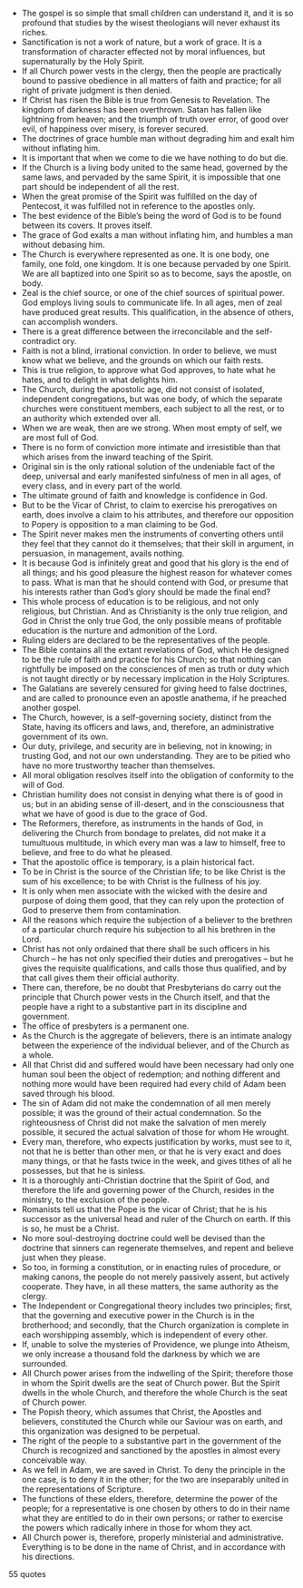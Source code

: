  - The gospel is so simple that small children can understand it, and it is so profound that studies by the wisest theologians will never exhaust its riches.
 - Sanctification is not a work of nature, but a work of grace. It is a transformation of character effected not by moral influences, but supernaturally by the Holy Spirit.
 - If all Church power vests in the clergy, then the people are practically bound to passive obedience in all matters of faith and practice; for all right of private judgment is then denied.
 - If Christ has risen the Bible is true from Genesis to Revelation. The kingdom of darkness has been overthrown. Satan has fallen like lightning from heaven; and the triumph of truth over error, of good over evil, of happiness over misery, is forever secured.
 - The doctrines of grace humble man without degrading him and exalt him without inflating him.
 - It is important that when we come to die we have nothing to do but die.
 - If the Church is a living body united to the same head, governed by the same laws, and pervaded by the same Spirit, it is impossible that one part should be independent of all the rest.
 - When the great promise of the Spirit was fulfilled on the day of Pentecost, it was fulfilled not in reference to the apostles only.
 - The best evidence of the Bible’s being the word of God is to be found between its covers. It proves itself.
 - The grace of God exalts a man without inflating him, and humbles a man without debasing him.
 - The Church is everywhere represented as one. It is one body, one family, one fold, one kingdom. It is one because pervaded by one Spirit. We are all baptized into one Spirit so as to become, says the apostle, on body.
 - Zeal is the chief source, or one of the chief sources of spiritual power. God employs living souls to communicate life. In all ages, men of zeal have produced great results. This qualification, in the absence of others, can accomplish wonders.
 - There is a great difference between the irreconcilable and the self-contradict ory.
 - Faith is not a blind, irrational conviction. In order to believe, we must know what we believe, and the grounds on which our faith rests.
 - This is true religion, to approve what God approves, to hate what he hates, and to delight in what delights him.
 - The Church, during the apostolic age, did not consist of isolated, independent congregations, but was one body, of which the separate churches were constituent members, each subject to all the rest, or to an authority which extended over all.
 - When we are weak, then are we strong. When most empty of self, we are most full of God.
 - There is no form of conviction more intimate and irresistible than that which arises from the inward teaching of the Spirit.
 - Original sin is the only rational solution of the undeniable fact of the deep, universal and early manifested sinfulness of men in all ages, of every class, and in every part of the world.
 - The ultimate ground of faith and knowledge is confidence in God.
 - But to be the Vicar of Christ, to claim to exercise his prerogatives on earth, does involve a claim to his attributes, and therefore our opposition to Popery is opposition to a man claiming to be God.
 - The Spirit never makes men the instruments of converting others until they feel that they cannot do it themselves; that their skill in argument, in persuasion, in management, avails nothing.
 - It is because God is infinitely great and good that his glory is the end of all things; and his good pleasure the highest reason for whatever comes to pass. What is man that he should contend with God, or presume that his interests rather than God’s glory should be made the final end?
 - This whole process of education is to be religious, and not only religious, but Christian. And as Christianity is the only true religion, and God in Christ the only true God, the only possible means of profitable education is the nurture and admonition of the Lord.
 - Ruling elders are declared to be the representatives of the people.
 - The Bible contains all the extant revelations of God, which He designed to be the rule of faith and practice for his Church; so that nothing can rightfully be imposed on the consciences of men as truth or duty which is not taught directly or by necessary implication in the Holy Scriptures.
 - The Galatians are severely censured for giving heed to false doctrines, and are called to pronounce even an apostle anathema, if he preached another gospel.
 - The Church, however, is a self-governing society, distinct from the State, having its officers and laws, and, therefore, an administrative government of its own.
 - Our duty, privilege, and security are in believing, not in knowing; in trusting God, and not our own understanding. They are to be pitied who have no more trustworthy teacher than themselves.
 - All moral obligation resolves itself into the obligation of conformity to the will of God.
 - Christian humility does not consist in denying what there is of good in us; but in an abiding sense of ill-desert, and in the consciousness that what we have of good is due to the grace of God.
 - The Reformers, therefore, as instruments in the hands of God, in delivering the Church from bondage to prelates, did not make it a tumultuous multitude, in which every man was a law to himself, free to believe, and free to do what he pleased.
 - That the apostolic office is temporary, is a plain historical fact.
 - To be in Christ is the source of the Christian life; to be like Christ is the sum of his excellence; to be with Christ is the fullness of his joy.
 - It is only when men associate with the wicked with the desire and purpose of doing them good, that they can rely upon the protection of God to preserve them from contamination.
 - All the reasons which require the subjection of a believer to the brethren of a particular church require his subjection to all his brethren in the Lord.
 - Christ has not only ordained that there shall be such officers in his Church – he has not only specified their duties and prerogatives – but he gives the requisite qualifications, and calls those thus qualified, and by that call gives them their official authority.
 - There can, therefore, be no doubt that Presbyterians do carry out the principle that Church power vests in the Church itself, and that the people have a right to a substantive part in its discipline and government.
 - The office of presbyters is a permanent one.
 - As the Church is the aggregate of believers, there is an intimate analogy between the experience of the individual believer, and of the Church as a whole.
 - All that Christ did and suffered would have been necessary had only one human soul been the object of redemption; and nothing different and nothing more would have been required had every child of Adam been saved through his blood.
 - The sin of Adam did not make the condemnation of all men merely possible; it was the ground of their actual condemnation. So the righteousness of Christ did not make the salvation of men merely possible, it secured the actual salvation of those for whom He wrought.
 - Every man, therefore, who expects justification by works, must see to it, not that he is better than other men, or that he is very exact and does many things, or that he fasts twice in the week, and gives tithes of all he possesses, but that he is sinless.
 - It is a thoroughly anti-Christian doctrine that the Spirit of God, and therefore the life and governing power of the Church, resides in the ministry, to the exclusion of the people.
 - Romanists tell us that the Pope is the vicar of Christ; that he is his successor as the universal head and ruler of the Church on earth. If this is so, he must be a Christ.
 - No more soul-destroying doctrine could well be devised than the doctrine that sinners can regenerate themselves, and repent and believe just when they please.
 - So too, in forming a constitution, or in enacting rules of procedure, or making canons, the people do not merely passively assent, but actively cooperate. They have, in all these matters, the same authority as the clergy.
 - The Independent or Congregational theory includes two principles; first, that the governing and executive power in the Church is in the brotherhood; and secondly, that the Church organization is complete in each worshipping assembly, which is independent of every other.
 - If, unable to solve the mysteries of Providence, we plunge into Atheism, we only increase a thousand fold the darkness by which we are surrounded.
 - All Church power arises from the indwelling of the Spirit; therefore those in whom the Spirit dwells are the seat of Church power. But the Spirit dwells in the whole Church, and therefore the whole Church is the seat of Church power.
 - The Popish theory, which assumes that Christ, the Apostles and believers, constituted the Church while our Saviour was on earth, and this organization was designed to be perpetual.
 - The right of the people to a substantive part in the government of the Church is recognized and sanctioned by the apostles in almost every conceivable way.
 - As we fell in Adam, we are saved in Christ. To deny the principle in the one case, is to deny it in the other; for the two are inseparably united in the representations of Scripture.
 - The functions of these elders, therefore, determine the power of the people; for a representative is one chosen by others to do in their name what they are entitled to do in their own persons; or rather to exercise the powers which radically inhere in those for whom they act.
 - All Church power is, therefore, properly ministerial and administrative. Everything is to be done in the name of Christ, and in accordance with his directions.

55 quotes